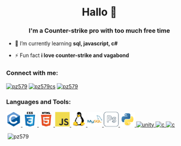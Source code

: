 <h1 align="center">Hallo 👋</h1>
<h3 align="center">I'm a Counter-strike pro with too much free time</h3>

- 🌱 I’m currently learning **sql, javascript, c#**

- ⚡ Fun fact **i love counter-strike and vagabond**

<h3 align="left">Connect with me:</h3>
<p align="left">
<a href="https://twitter.com/pz579" target="blank"><img align="center" src="https://raw.githubusercontent.com/rahuldkjain/github-profile-readme-generator/master/src/images/icons/Social/twitter.svg" alt="pz579" height="30" width="40" /></a>
<a href="https://instagram.com/pz579cs" target="blank"><img align="center" src="https://raw.githubusercontent.com/rahuldkjain/github-profile-readme-generator/master/src/images/icons/Social/instagram.svg" alt="pz579cs" height="30" width="40" /></a>
<a href="https://www.youtube.com/c/pz579" target="blank"><img align="center" src="https://raw.githubusercontent.com/rahuldkjain/github-profile-readme-generator/master/src/images/icons/Social/youtube.svg" alt="pz579" height="30" width="40" /></a>
</p>

<h3 align="left">Languages and Tools:</h3>
<p align="left"> <a href="https://www.cprogramming.com/" target="_blank" rel="noreferrer"> <img src="https://raw.githubusercontent.com/devicons/devicon/master/icons/c/c-original.svg" alt="c" width="40" height="40"/> </a> <a href="https://www.w3schools.com/css/" target="_blank" rel="noreferrer"> <img src="https://raw.githubusercontent.com/devicons/devicon/master/icons/css3/css3-original-wordmark.svg" alt="css3" width="40" height="40"/> </a> <a href="https://www.w3.org/html/" target="_blank" rel="noreferrer"> <img src="https://raw.githubusercontent.com/devicons/devicon/master/icons/html5/html5-original-wordmark.svg" alt="html5" width="40" height="40"/> </a> <a href="https://developer.mozilla.org/en-US/docs/Web/JavaScript" target="_blank" rel="noreferrer"> <img src="https://raw.githubusercontent.com/devicons/devicon/master/icons/javascript/javascript-original.svg" alt="javascript" width="40" height="40"/> </a> <a href="https://www.linux.org/" target="_blank" rel="noreferrer"> <img src="https://raw.githubusercontent.com/devicons/devicon/master/icons/linux/linux-original.svg" alt="linux" width="40" height="40"/> </a> <a href="https://www.mysql.com/" target="_blank" rel="noreferrer"> <img src="https://raw.githubusercontent.com/devicons/devicon/master/icons/mysql/mysql-original-wordmark.svg" alt="mysql" width="40" height="40"/> </a> <a href="https://www.photoshop.com/en" target="_blank" rel="noreferrer"> <img src="https://raw.githubusercontent.com/devicons/devicon/master/icons/photoshop/photoshop-line.svg" alt="photoshop" width="40" height="40"/> </a> <a href="https://www.python.org" target="_blank" rel="noreferrer"> <img src="https://raw.githubusercontent.com/devicons/devicon/master/icons/python/python-original.svg" alt="python" width="40" height="40"/> </a> <a href="https://unity.com/" target="_blank" rel="noreferrer"> <img src="https://www.vectorlogo.zone/logos/unity3d/unity3d-icon.svg" alt="unity" width="40" height="40"/> </a> <a href="https://www.vegascreativesoftware.com/br/vegas-pro/" target="_blank" rel="noreferrer"> <img src="https://upload.wikimedia.org/wikipedia/commons/thumb/8/81/Vegas_Pro_21_logo.svg/640px-Vegas_Pro_21_logo.svg.png" alt="c" width="40" height="40"/> </a> <a href="https://www.adobe.com/br/products/premiere/campaign/pricing.html?gclid=EAIaIQobChMIibOrjemDiAMVsEFIAB2bdhzfEAAYASAAEgJZvPD_BwE&sdid=KQPPT&mv=search&--&gad_source=1&s_kwcid=AL!3085!3!473120544219!e!!g!!premiere%20pro&ef_id=ZsStmgAAANU5PEj5:20240820145210:s" target="_blank" rel="noreferrer"> <img src="https://encrypted-tbn0.gstatic.com/images?q=tbn:ANd9GcR-9jGgd1gP8LkxM7sMQopRAIPZF3M-qvh2AA&s" alt="c" width="40" height="40"/> </a></p>

<p>&nbsp;<img align="center" src="https://github-readme-stats.vercel.app/api?username=pz579&show_icons=true&locale=en" alt="pz579" /></p>

<!--
**pz579/pz579** is a ✨ _special_ ✨ repository because its `README.md` (this file) appears on your GitHub profile.

Here are some ideas to get you started:

- 🔭 I’m currently working on ...
- 🌱 I’m currently learning ...
- 👯 I’m looking to collaborate on ...
- 🤔 I’m looking for help with ...
- 💬 Ask me about ...
- 📫 How to reach me: ...
- 😄 Pronouns: ...
- ⚡ Fun fact: ...
-->
